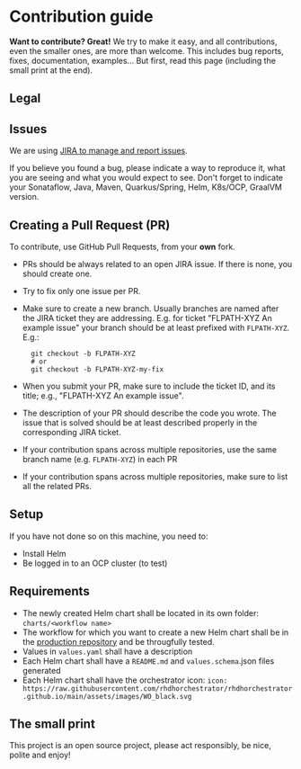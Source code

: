 # Contribution guide

**Want to contribute? Great!** 
We try to make it easy, and all contributions, even the smaller ones, are more than welcome.
This includes bug reports, fixes, documentation, examples... 
But first, read this page (including the small print at the end).

## Legal



## Issues

We are using [JIRA to manage and report issues](https://issues.redhat.com/projects/FLPATH).

If you believe you found a bug, please indicate a way to reproduce it, what you are seeing and what you would expect to see. Don't forget to indicate your Sonataflow, Java, Maven, Quarkus/Spring, Helm, K8s/OCP, GraalVM version. 


## Creating a Pull Request (PR)

To contribute, use GitHub Pull Requests, from your **own** fork. 

- PRs should be always related to an open JIRA issue. If there is none, you should create one.
- Try to fix only one issue per PR.
- Make sure to create a new branch. Usually branches are named after the JIRA ticket they are addressing. E.g. for ticket "FLPATH-XYZ An example issue" your branch should be at least prefixed with `FLPATH-XYZ`. E.g.:

        git checkout -b FLPATH-XYZ
        # or
        git checkout -b FLPATH-XYZ-my-fix

- When you submit your PR, make sure to include the ticket ID, and its title; e.g., "FLPATH-XYZ An example issue".
- The description of your PR should describe the code you wrote. The issue that is solved should be at least described properly in the corresponding JIRA ticket. 
- If your contribution spans across multiple repositories, 
  use the same branch name (e.g. `FLPATH-XYZ`) in each PR 
- If your contribution spans across multiple repositories, make sure to list all the related PRs.


## Setup

If you have not done so on this machine, you need to:
 
* Install Helm
* Be logged in to an OCP cluster (to test)


## Requirements

* The newly created Helm chart shall be located in its own folder: `charts/<workflow name>`
* The workflow for which you want to create a new Helm chart shall be in the [production repository](https://github.com/rhdhorchestrator/serverless-workflows) and be througfully tested.
* Values in `values.yaml` shall have a description
* Each Helm chart shall have a `README.md` and `values.schema`.json files generated
* Each Helm chart shall have the orchestrator icon:
`icon: https://raw.githubusercontent.com/rhdhorchestrator/rhdhorchestrator.github.io/main/assets/images/WO_black.svg
`


## The small print

This project is an open source project, please act responsibly, be nice, polite and enjoy!

